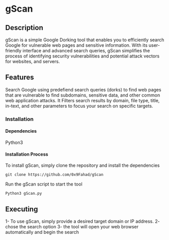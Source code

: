 # gScan
## Description
gScan is a simple Google Dorking tool that enables you to efficiently search Google for vulnerable web pages and sensitive information. With its user-friendly interface and advanced search queries, gScan simplifies the process of identifying security vulnerabilities and potential attack vectors for websites, and servers.

## Features
Search Google using predefiend search queries (dorks) to find web pages that are vulnerable to find subdomains, sensitive data, and other common web application attacks.
It Filters search results by domain, file type, title, in-text, and other parameters to focus your search on specific targets.

### Installation
#### Dependencies
Python3

#### Installation Process
To install gScan, simply clone the repository and install the dependencies

```
git clone https://github.com/0x9Fahad/gScan
```
Run the gScan script to start the tool 
```
Python3 gScan.py
```

## Executing
1- To use gScan, simply provide a desired target domain or IP address.
2- chose the search option
3- the tool will open your web browser automatically and begin the search


